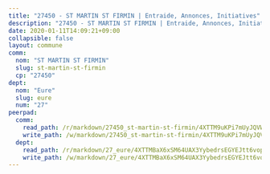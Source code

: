 ```yaml
---
title: "27450 - ST MARTIN ST FIRMIN | Entraide, Annonces, Initiatives"
description: "27450 - ST MARTIN ST FIRMIN | Entraide, Annonces, Initiatives"
date: 2020-01-11T14:09:21+09:00
collapsible: false
layout: commune
comm:
  nom: "ST MARTIN ST FIRMIN"
  slug: st-martin-st-firmin
  cp: "27450"
dept:
  nom: "Eure"
  slug: eure
  num: "27"
peerpad:
  comm:
    read_path: /r/markdown/27450_st-martin-st-firmin/4XTTM9uKPi7mUyJQVWkAF66e2LDCf7NieTwKdkFoKYtxgPLur
    write_path: /w/markdown/27450_st-martin-st-firmin/4XTTM9uKPi7mUyJQVWkAF66e2LDCf7NieTwKdkFoKYtxgPLur-K3TgV4qGYDAmmfRaD4wRfKQGJcToj38FcB6j6cYvgkFQAtyyZx3D8yxJpWmnj9pLg7AFu4inQiEiuDZJ3wPyRdbZSedJZG77umMzVA1JVe85VPUUWTJBvHxgvGpnGDyVL5dVuSMz
  dept:
    read_path: /r/markdown/27_eure/4XTTMBaX6xSM64UAX3YybedrsEGYEJtt6vopdQsPEFtGijgwg
    write_path: /w/markdown/27_eure/4XTTMBaX6xSM64UAX3YybedrsEGYEJtt6vopdQsPEFtGijgwg-K3TgUmjy61Gu7ZFzjoVmiacXP2Rc4pq6sxVCYUX3mFQZWQw9yCKsEoAMagtuW4jJTYhK96DsWW4cPmZLagvQNZ34BscGcu4btrtJibt18c1mpqofaWe6Q3RartDiuMTjY7NrsH4r
---
```


